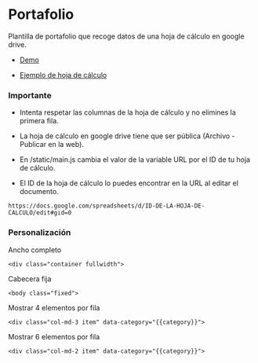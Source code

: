# Portafolio

Plantilla de portafolio que recoge datos de una hoja de cálculo en google drive.

- [Demo](https://vivirenremoto.github.io/)

- [Ejemplo de hoja de cálculo](https://docs.google.com/spreadsheets/d/1gjSO6dzKyucIQMkM3yo4DfZf7tSPOCfZ4wSMP5NInlU/edit?usp=sharing)

### Importante

- Intenta respetar las columnas de la hoja de cálculo y no elimines la primera fila.

- La hoja de cálculo en google drive tiene que ser pública (Archivo - Publicar en la web).

- En /static/main.js cambia el valor de la variable URL por el ID de tu hoja de cálculo.

- El ID de la hoja de cálculo lo puedes encontrar en la URL al editar el documento.
```
https://docs.google.com/spreadsheets/d/ID-DE-LA-HOJA-DE-CALCULO/edit#gid=0
```

### Personalización

Ancho completo
```
<div class="container fullwidth">
```

Cabecera fija
```
<body class="fixed">
```

Mostrar 4 elementos por fila
```
<div class="col-md-3 item" data-category="{{category}}">
```

Mostrar 6 elementos por fila
```
<div class="col-md-2 item" data-category="{{category}}">
```

